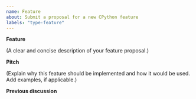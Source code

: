 ```yaml
---
name: Feature
about: Submit a proposal for a new CPython feature
labels: "type-feature"
---
```


**Feature**

(A clear and concise description of your feature proposal.)

**Pitch**

(Explain why this feature should be implemented and how it would be used. Add examples, if applicable.)

**Previous discussion**

<!--
  New features to Python should first be discussed elsewhere before creating issues on GitHub,
  for example in the "ideas" category (https://discuss.python.org/c/ideas/6) of discuss.python.org,
  or the python-ideas mailing list (https://mail.python.org/mailman3/lists/python-ideas.python.org/).
  Use this space to post links to the places where you have already discussed this feature proposal:
-->


<!--
You can freely edit this text. Remove any lines you believe are unnecessary.
-->